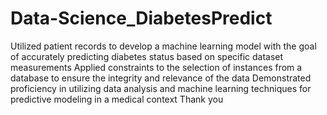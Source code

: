 # Data-Science_DiabetesPredict

Utilized patient records to develop a machine learning model with the goal of accurately predicting diabetes status based on specific dataset measurements
Applied constraints to the selection of instances from a database to ensure the integrity and relevance of the data
Demonstrated proficiency in utilizing data analysis and machine learning techniques for predictive modeling in a medical context
Thank you
